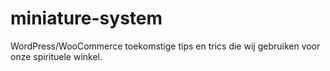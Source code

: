 # miniature-system

WordPress/WooCommerce toekomstige tips en trics die wij gebruiken voor onze spirituele winkel.
